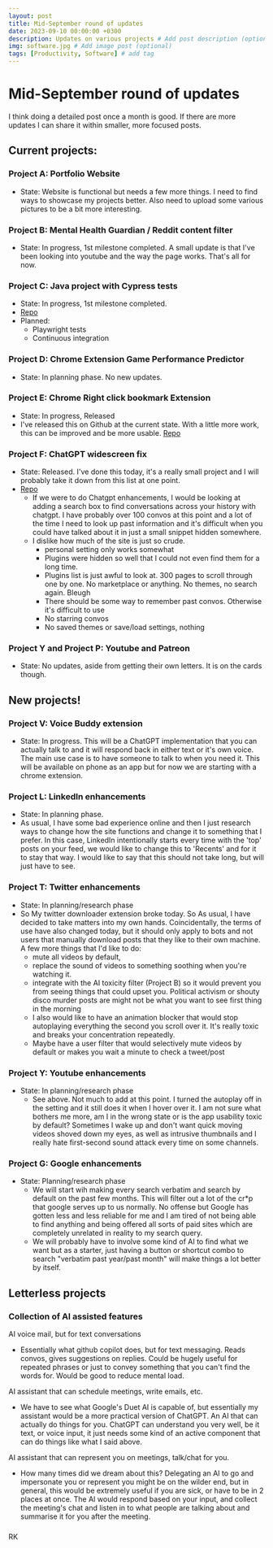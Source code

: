 ```yaml
---
layout: post
title: Mid-September round of updates
date: 2023-09-10 00:00:00 +0300
description: Updates on various projects # Add post description (optional)
img: software.jpg # Add image post (optional)
tags: [Productivity, Software] # add tag
---
```

# Mid-September round of updates

I think doing a detailed post once a month is good. If there are more updates I can share it within smaller, more focused posts.

## Current projects:

### Project A: Portfolio Website

- State: Website is functional but needs a few more things. I need to find ways to showcase my projects better. Also need to upload some various pictures to be a bit more interesting.

### Project B: Mental Health Guardian / Reddit content filter

- State: In progress, 1st milestone completed. A small update is that I've been looking into youtube and the way the page works. That's all for now.

### Project C: Java project with Cypress tests

- State: In progress, 1st milestone completed.
- [Repo](https://github.com/PowerOf/spring-petclinic-fork)
- Planned:
  - Playwright tests
  - Continuous integration

### Project D: Chrome Extension Game Performance Predictor

- State: In planning phase. No new updates.

### Project E: Chrome Right click bookmark Extension

- State: In progress, Released
- I've released this on Github at the current state. With a little more work, this can be improved and be more usable.
[Repo](https://github.com/PowerOf/Chrome-Right-Click-Bookmark-Extension)

### Project F: ChatGPT widescreen fix
- State: Released. I've done this today, it's a really small project and I will probably take it down from this list at one point. 
- [Repo](https://github.com/PowerOf/chrome-2k-scaling-chatgpt-extension)
   - If we were to do Chatgpt enhancements, I would be looking at adding a search box to find conversations across your history with chatgpt. I have probably over 100 convos at this point and a lot of the time I need to look up past information and it's difficult when you could have talked about it in just a small snippet hidden somewhere.
   - I dislike how much of the site is just so crude.
     - personal setting only works somewhat
     - Plugins were hidden so well that I could not even find them for a long time.
     - Plugins list is just awful to look at. 300 pages to scroll through one by one. No marketplace or anything. No themes, no search again. Bleugh
     - There should be some way to remember past convos. Otherwise it's difficult to use
     - No starring convos
     - No saved themes or save/load settings, nothing

### Project Y and Project P: Youtube and Patreon
- State: No updates, aside from getting their own letters. It is on the cards though.

## New projects!

### Project V: Voice Buddy extension
- State: In progress. This will be a ChatGPT implementation that you can actually talk to and it will respond back in either text or it's own voice. The main use case is to have someone  to talk to when you need it. 
This will be available on phone as an app but for now we are starting with a chrome extension.

### Project L: LinkedIn enhancements
- State: In planning phase.
- As usual, I have some bad experience online and then I just research ways to change how the site functions and change it to something that I prefer. In this case, LinkedIn intentionally starts every time with the 'top' posts on your feed, we would like to change this to 'Recents' and for it to stay that way.
I would like to say that this should not take long, but will just have to see.

### Project T: Twitter enhancements
- State: In planning/research phase
- So My twitter downloader extension broke today. So As usual, I have decided to take matters into my own hands. Coincidentally, the terms of use have also changed today, but it should only apply to bots and not users that manually download posts that they like to their own machine.
A few more things that I'd like to do:
  - mute all videos by default,
  - replace the sound of videos to something soothing when you're watching it.
  - integrate with the AI toxicity filter (Project B) so it would prevent you from seeing things that could upset you. Political activism or shouty disco murder posts are might not be what you want to see first thing in the morning
  - I also would like to have an animation blocker that would stop autoplaying everything the second you scroll over it. It's really toxic and breaks your concentration repeatedly. 
  - Maybe have a user filter that would selectively mute videos by default or makes you wait a minute to check a tweet/post

### Project Y: Youtube enhancements
- State: In planning/research phase
  - See above. Not much to add at this point. I turned the autoplay off in the setting and it still does it when I hover over it. I am not sure what bothers me more, am I in the wrong state or is the app usability toxic by default? Sometimes I wake up and don't want quick moving videos shoved down my eyes, as well as intrusive thumbnails and I really hate first-second sound attack every time on some channels.

### Project G: Google enhancements
- State: Planning/research phase
  - We will start wih making every search verbatim and search by default on the past few months. This will filter out a lot of the cr*p that google serves up to us normally. No offense but Google has gotten less and less reliable for me and I am tired of not being able to find anything and being offered all sorts of paid sites which are completely unrelated in reality to my search query. 
  - We will probably have to involve some kind of AI to find what we want but as a starter, just having a button or shortcut combo to search "verbatim past year/past month" will make things a lot better by itself.

## Letterless projects

### Collection of AI assisted features
AI voice mail, but for text conversations
- Essentially what github copilot does, but for text messaging. Reads convos, gives suggestions on replies. Could be hugely useful for repeated phrases or just to convey something that you can't find the words for. Would be good to reduce mental load.

AI assistant that can schedule meetings, write emails, etc.
- We have to see what Google's Duet AI is capable of, but essentially my assistant would be a more practical version of ChatGPT. An AI that can actually do things for you. ChatGPT can understand you very well, be it text, or voice input, it just needs some kind of an active component that can do things like what I said above.

AI assistant that can represent you on meetings, talk/chat for you.
- How many times did we dream about this? Delegating an AI to go and impersonate you or represent you might be on the wilder end, but in general, this would be extremely useful if you are sick, or have to be in 2 places at once. The AI would respond based on your input, and collect the meeting's chat and listen in to what people are talking about and summarise it for you after the meeting.




###

RK
